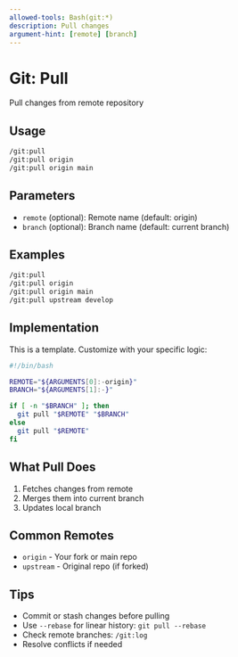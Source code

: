 ```yaml
---
allowed-tools: Bash(git:*)
description: Pull changes
argument-hint: [remote] [branch]
---
```


# Git: Pull

Pull changes from remote repository

## Usage

```bash
/git:pull
/git:pull origin
/git:pull origin main
```

## Parameters

- `remote` (optional): Remote name (default: origin)
- `branch` (optional): Branch name (default: current branch)

## Examples

```bash
/git:pull
/git:pull origin
/git:pull origin main
/git:pull upstream develop
```

## Implementation

This is a template. Customize with your specific logic:

```bash
#!/bin/bash

REMOTE="${ARGUMENTS[0]:-origin}"
BRANCH="${ARGUMENTS[1]:-}"

if [ -n "$BRANCH" ]; then
  git pull "$REMOTE" "$BRANCH"
else
  git pull "$REMOTE"
fi
```

## What Pull Does

1. Fetches changes from remote
2. Merges them into current branch
3. Updates local branch

## Common Remotes

- `origin` - Your fork or main repo
- `upstream` - Original repo (if forked)

## Tips

- Commit or stash changes before pulling
- Use `--rebase` for linear history: `git pull --rebase`
- Check remote branches: `/git:log`
- Resolve conflicts if needed

